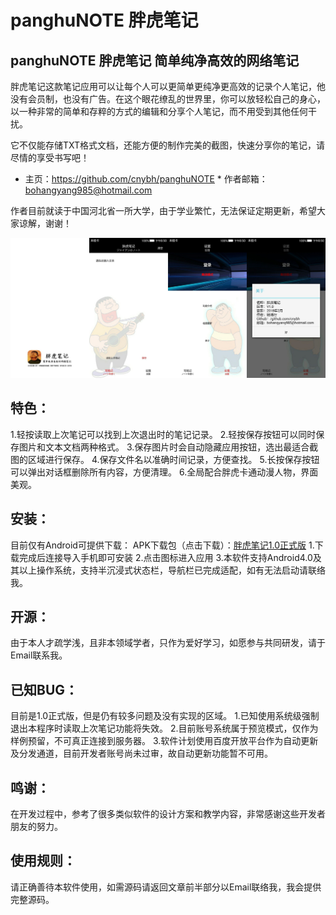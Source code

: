 # panghuNOTE 胖虎笔记
panghuNOTE 胖虎笔记 简单纯净高效的网络笔记
----------------------------------------

胖虎笔记这款笔记应用可以让每个人可以更简单更纯净更高效的记录个人笔记，他没有会员制，也没有广告。在这个眼花缭乱的世界里，你可以放轻松自己的身心，以一种非常的简单和存粹的方式的编辑和分享个人笔记，而不用受到其他任何干扰。

它不仅能存储TXT格式文档，还能方便的制作完美的截图，快速分享你的笔记，请尽情的享受书写吧！

* 主页：https://github.com/cnybh/panghuNOTE   * 作者邮箱：bohangyang985@hotmail.com

作者目前就读于中国河北省一所大学，由于学业繁忙，无法保证定期更新，希望大家谅解，谢谢！

![image](https://github.com/cnybh/panghuNOTE/blob/master/view.png)

 特色：
------
1.轻按读取上次笔记可以找到上次退出时的笔记记录。
2.轻按保存按钮可以同时保存图片和文本文档两种格式。
3.保存图片时会自动隐藏应用按钮，选出最适合截图的区域进行保存。
4.保存文件名以准确时间记录，方便查找。
5.长按保存按钮可以弹出对话框删除所有内容，方便清理。
6.全局配合胖虎卡通动漫人物，界面美观。

 安装：
 -----
 目前仅有Android可提供下载：
 APK下载包（点击下载）：[胖虎笔记1.0正式版](https://github.com/cnybh/panghuNOTE/raw/master/%E8%83%96%E8%99%8E%E7%AC%94%E8%AE%B01.0%E6%AD%A3%E5%BC%8F%E7%89%88.apk)
 1.下载完成后连接导入手机即可安装
 2.点击图标进入应用
 3.本软件支持Android4.0及其以上操作系统，支持半沉浸式状态栏，导航栏已完成适配，如有无法启动请联络我。
 
 开源：
 -----
 由于本人才疏学浅，且非本领域学者，只作为爱好学习，如愿参与共同研发，请于Email联系我。
 
 已知BUG：
 --------
 目前是1.0正式版，但是仍有较多问题及没有实现的区域。
 1.已知使用系统级强制退出本程序时读取上次笔记功能将失效。
 2.目前账号系统属于预览模式，仅作为样例预留，不可真正连接到服务器。
 3.软件计划使用百度开放平台作为自动更新及分发通道，目前开发者账号尚未过审，故自动更新功能暂不可用。
 
 鸣谢：
 ------
 在开发过程中，参考了很多类似软件的设计方案和教学内容，非常感谢这些开发者朋友的努力。
 
 使用规则：
 ---------
 请正确善待本软件使用，如需源码请返回文章前半部分以Email联络我，我会提供完整源码。
 
 
 

